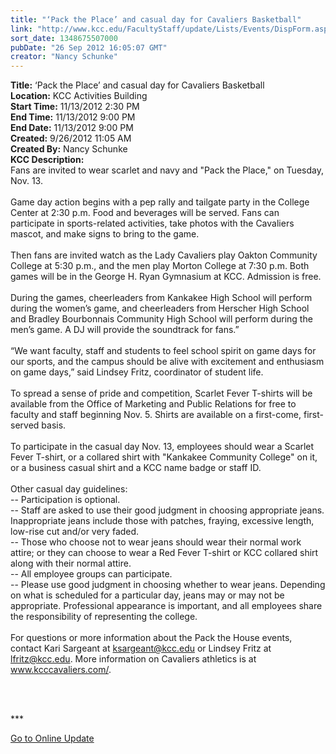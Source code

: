```yaml
---
title: "‘Pack the Place’ and casual day for Cavaliers Basketball"
link: "http://www.kcc.edu/FacultyStaff/update/Lists/Events/DispForm.aspx?ID=307"
sort_date: 1348675507000
pubDate: "26 Sep 2012 16:05:07 GMT"
creator: "Nancy Schunke"
---
```


<div><b>Title:</b> ‘Pack the Place’ and casual day for Cavaliers Basketball</div>
<div><b>Location:</b> KCC Activities Building</div>
<div><b>Start Time:</b> 11/13/2012 2:30 PM</div>
<div><b>End Time:</b> 11/13/2012 9:00 PM</div>
<div><b>End Date:</b> 11/13/2012 9:00 PM</div>
<div><b>Created:</b> 9/26/2012 11:05 AM</div>
<div><b>Created By:</b> Nancy Schunke</div>
<div><b>KCC Description:</b> <div class="ExternalClass79ADF11394B340599B07F0790EDE2FB7">
<div>
<div>
<div>Fans are invited to wear scarlet and navy and &quot;Pack the Place,&quot; on Tuesday, Nov. 13. 
<div> </div>
<div>Game day action begins with a pep rally and tailgate party in the College Center at 2:30 p.m. Food and beverages will be served. Fans can participate in sports-related activities, take photos with the Cavaliers mascot, and make signs to bring to the game.</div>
<div> </div>
<div>Then fans are invited watch as the Lady Cavaliers play Oakton Community College at 5:30 p.m., and the men play Morton College at 7:30 p.m. Both games will be in the George H. Ryan Gymnasium at KCC. Admission is free.</div>
<div> </div>
<div>During the games, cheerleaders from Kankakee High School will perform during the women’s game, and cheerleaders from Herscher High School and Bradley Bourbonnais Community High School will perform during the men’s game. A DJ will provide the soundtrack for fans.”</div>
<div> </div>
<div>“We want faculty, staff and students to feel school spirit on game days for our sports, and the campus should be alive with excitement and enthusiasm on game days,” said Lindsey Fritz, coordinator of student life.</div>
<div> </div>
<div>To spread a sense of pride and competition, Scarlet Fever T-shirts will be available from the Office of Marketing and Public Relations for free to faculty and staff beginning Nov. 5. Shirts are available on a first-come, first-served basis. </div>
<div> </div>
<div>To participate in the casual day Nov. 13, employees should wear a Scarlet Fever T-shirt, or a collared shirt with &quot;Kankakee Community College&quot; on it, or a business casual shirt and a KCC name badge or staff ID.  </div>
<div> </div>
<div>Other casual day guidelines: </div>
<div>-- Participation is optional.<br />-- Staff are asked to use their good judgment in choosing appropriate jeans. Inappropriate jeans include those with patches, fraying, excessive length, low-rise cut and/or very faded. <br />-- Those who choose not to wear jeans should wear their normal work attire; or they can choose to wear a Red Fever T-shirt or KCC collared shirt along with their normal attire. <br />-- All employee groups can participate. <br />-- Please use good judgment in choosing whether to wear jeans. Depending on what is scheduled for a particular day, jeans may or may not be appropriate. Professional appearance is important, and all employees share the responsibility of representing the college. </div>
<div><br />For questions or more information about the Pack the House events, contact Kari Sargeant at <a href="mailto:ksargeant@kcc.edu">ksargeant@kcc.edu</a> or Lindsey Fritz at <a href="mailto:lfritz@kcc.edu">lfritz@kcc.edu</a>. More information on Cavaliers athletics is at <a href="http://www.kcccavaliers.com/">www.kcccavaliers.com/</a>.</div>
<div> </div>
<div>
<p> </p>
<p>***</p>
<p><a href="/FacultyStaff/update/Pages/dailyupdate.aspx">Go to Online Update</a></p></div></div></div></div></div></div>
